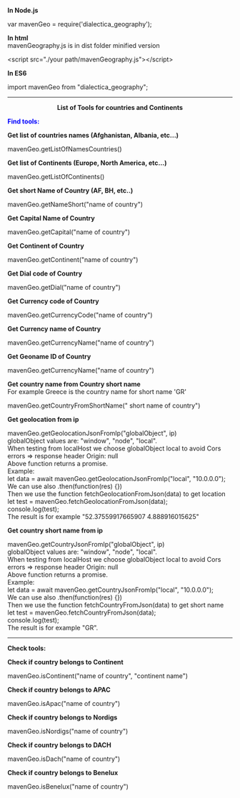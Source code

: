 <p style="margin-bottom: 0px"><b>In Node.js</b></p>
<p style="margin-bottom: 0px">var mavenGeo =
require('dialectica_geography');</p>

<p style="margin-bottom: 0px"><b>In html</b><br>mavenGeography.js is in dist folder minified version</p>

<p style="margin-bottom: 0px">&lt;script src=&quot;./your
path/mavenGeography.js&quot;&gt;&lt;/script&gt;</p>

<p style="margin-bottom: 0px"><b>In ES6</b></p>
<p style="margin-bottom: 0px">import mavenGeo from
&quot;dialectica_geography&quot;;</p>
<hr></hr>
<p align="center" style="margin-bottom: 0px"><b>List of Tools for countries and
  Continents</b></p>
<p style="margin-bottom: 0in;color: blue"><b>Find tools:</b></p>
<p style="margin-bottom: 0px"><b>Get list of countries names
(Afghanistan, Albania, etc...)</b></p>
<p style="margin-bottom: 0px">mavenGeo.getListOfNamesCountries()</p>

<p style="margin-bottom: 0px"><b>Get list of Continents (Europe, North
America, etc...)</b></p>
<p style="margin-bottom: 0px">mavenGeo.getListOfContinents()</p>

<p style="margin-bottom: 0px"><b>Get short Name of Country (AF, BH,
etc..)</b></p>
<p style="margin-bottom: 0px">mavenGeo.getNameShort("name of
country")</p>

<p style="margin-bottom: 0px"><b>Get Capital Name of Country</b></p>
<p style="margin-bottom: 0px">mavenGeo.getCapital("name of
country")</p>

<p style="margin-bottom: 0px"><b>Get Continent of Country
</b></p>
<p style="margin-bottom: 0px">mavenGeo.getContinent("name of
country")</p>

<p style="margin-bottom: 0px"><b>Get Dial code of Country
</b></p>
<p style="margin-bottom: 0px">mavenGeo.getDial("name of country")</p>

<p style="margin-bottom: 0px"><b>Get Currency code of Country
</b></p>
<p style="margin-bottom: 0px">mavenGeo.getCurrencyCode("name of
country")</p>

<p style="margin-bottom: 0px"><b>Get Currency name of Country
</b></p>
<p style="margin-bottom: 0px">mavenGeo.getCurrencyName("name of
country")</p>

<p style="margin-bottom: 0px"><b>Get Geoname ID  of Country
</b></p>
<p style="margin-bottom: 0px">mavenGeo.getCurrencyName("name of
country")</p>

<p style="margin-bottom: 0px"><b>Get country name  from Country short name</b>
<br>
For example Greece is the country name for short name 'GR'
</p>
<p style="margin-bottom: 0px">mavenGeo.getCountryFromShortName(" short name of
country")</p>

<p style="margin-bottom: 0px"><b>Get geolocation from ip</b></p>
<p style="margin-bottom: 0px">mavenGeo.getGeolocationJsonFromIp("globalObject", ip)
<br>
globalObject values are: "window", "node", "local".
<br>
When testing from localHost we choose globalObject local to avoid
Cors errors => response header Origin: null
<br>
Above function returns a promise.
<br>
Example:
<br>
  let data = await mavenGeo.getGeolocationJsonFromIp("local", "10.0.0.0");
  <br>
  We can use also .then(function(res) {})
  <br>
  Then we use the function fetchGeolocationFromJson(data) to get location
  <br>
  let test = mavenGeo.fetchGeolocationFromJson(data);
  <br>
  console.log(test);
  <br>
  The result is for example "52.37559917665907 4.888916015625"
</p>

<p style="margin-bottom: 0px"><b>Get country short name  from ip</b></p>
<p style="margin-bottom: 0px">mavenGeo.getCountryJsonFromIp("globalObject", ip)
<br>
globalObject values are: "window", "node", "local".
<br>
When testing from localHost we choose globalObject local to avoid
Cors errors => response header Origin: null
<br>
Above function returns a promise.
<br>
Example:
<br>
  let data = await mavenGeo.getCountryJsonFromIp("local", "10.0.0.0");
  <br>
  We can use also .then(function(res) {})
  <br>
  Then we use the function fetchCountryFromJson(data) to get short name
  <br>
  let test = mavenGeo.fetchCountryFromJson(data);
  <br>
  console.log(test);
  <br>
  The result is for example "GR".
</p>

<hr></hr>
<p style="margin-bottom: 0px"><b>Check tools:</b></p>
<p style="margin-bottom: 0px"><b>Check if country belongs to Continent</b></p>
<p style="margin-bottom: 0px">mavenGeo.isContinent("name of
country", "continent name")</p>

<p style="margin-bottom: 0px"><b>Check if country belongs to APAC</b></p>
<p style="margin-bottom: 0px">mavenGeo.isApac("name of country")</p>

<p style="margin-bottom: 0px"><b>Check if country belongs to Nordigs</b></p>
<p style="margin-bottom: 0px">mavenGeo.isNordigs("name of country")</p>

<p style="margin-bottom: 0px"><b>Check if country belongs to DACH</b></p>
<p style="margin-bottom: 0px">mavenGeo.isDach("name of country")</p>

<p style="margin-bottom: 0px"><b>Check if country belongs to Benelux</b></p>
<p style="margin-bottom: 0px">mavenGeo.isBenelux("name of country")</p>

<p style="margin-bottom: 0px"><br/>
